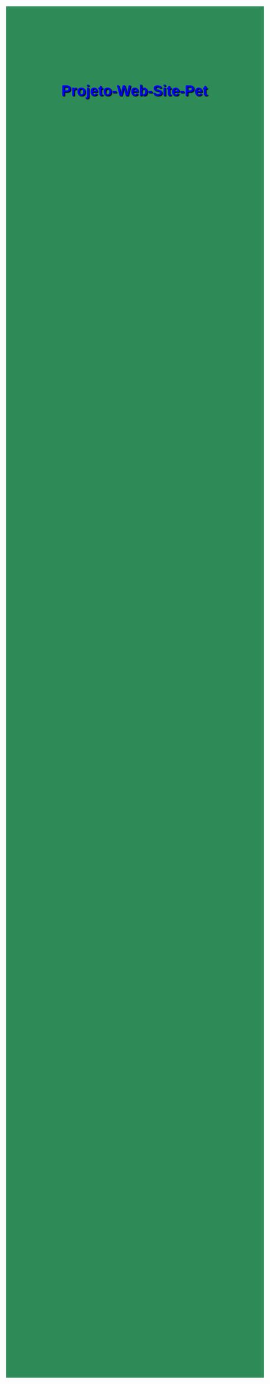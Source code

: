 # Projeto-Web-Site-Pet

<!DOCTYPE html>

<html lang="pt-br">
<head>
	<meta charset="UTF-8"/>
	<title>PETSHOOP</title>
	<style>
  		@import url('https://fonts.googleapis.com/css2?family=Cherry+Bomb+One&family=Rubik+Puddles&family=Titillium+Web:wght@200&display=swap');
		h1 {
			font-family: Arial;
			font-size: 30pt;
			color: blue;
			text-shadow: 2px 2px 2px black;
		}
		h2 {
			font-family: Arial;
			font-size: 20pt;
			color: black;
			display: inline-block;
		}
		h3 {
			font-family: Arial;
			font-size: 13pt;
			color: rgba(0,0,0,.7);
		}
		h4 {
			font-family: Arial;
			font-size: 13pt;
			color: rgba(0,0,0,.7);
		}
		h5 {
			font-family: Arial;
			font-size: 10pt;
			color: rgba(0,0,0.1);
		}
		h6 {
			font-family: Arial;
			font-size: 11pt;
			color: rgba(0,0,0.7);
		}
		p {
			text-align: justify;
			text-indent: -50px;
		}
		body {
			background-color: seagreen;
			color: rgba(0, 0, 0, 1);
			padding: 150px;
			margin: 145px 130px;
			width: -50px;
		}
		div#interface {
			background-color: white;
			margin: -300px -210px -1468px -210px;
			padding: 10px 0px 1095px;
			box-shadow: 0px 0px 10px black;
			border-radius: 10px;
		}
		div#cabecalho2 {
			position: absolute;
			top: 1486px;
			left: 990px;
		}
		div#cabecalho2 h6 {
			position: relative;
			color: rgba(0, 0, 0, .8);
			margin-bottom: -96px;
			left: 20px;
			right: 100px;
			top: -90px;
		}
		div#cabecalho2 a {
			text-decoration: none;
			color: black;
		}
		div#cabecalho2 a:hover {
			text-decoration: underline;
		}
		header#cabecalho img#icone {
			display: inline-block;
			width: 90px;
			top: -52px;
			left: 1047px;
			border-radius: 10px;
			position: relative;
		}
		header#cabecalho img#icone2 {
			position: relative;
			border-bottom: 1px black solid;
			height: 100px;
			left: 273px;
			top: 30px;
			background: url("_imagens3/logo.JPG") no-repeat 240px -30px;
		}
		header#cabecalho {
			border-bottom: 1px black solid;
			height: 130px;
			margin: -20px auto 100px;			
		}
		header#cabecalho h1 {
			font-family: 'Cherry Bomb One', cursive;
			font-size: 50pt;
			color: lightgreen;
			text-shadow: 2px 2px 2px rgba(0,0,0,.6);
			padding: 0px;
			margin-top: -80px;
			margin-bottom: 50px;
		}
		header#cabecalho h2 {
			font-family: Arial, sans-serif;
			font-size: 20pt;
			color: gray;
			padding: 0px;
			margin-top: -10px;
			margin-bottom: 10px;
		}
		header#cabecalho h3 {
			font-family: Arial, sans-serif;
			font-size: 12pt;
			color: black;
			padding: 10px;
			position: absolute;
			top: 70px;
			left: 63px;
		}
		main h2 {
			position: relative;
			display: inline-block;
			font-family: Arial, sans-serif;
			font-size: 13pt;
			color: green;
			left: -30px;
			top: -80px;
		}
		main h3 {
			display: inline-block;
			position: relative;
			font-family: Arial, sans-serif;
			font-size: 10pt;
			color: rgba(0, 0, 0, .7);
			padding: 30px;
			left: -230px;
			top: -10px;
			margin-left: 50px;
			margin-right: -70px;
			margin-top: 10px;
			margin-bottom: 50px;
		}	
		main h4 {
			position: relative;
			display: inline-block;
			font-family: Arial, sans-serif;
			font-size: 10pt;
			background-color: green;
			color: white;
			padding: 4px;
			top: -35px;
			left: -150px;
			margin-right: -70px;
			border-radius: 10px;
		}
		main h5 {
			position: relative;
			display: inline-block;
			font-family: Arial, sans-serif;
			font-size: 10pt;
			color: black;
			padding: 4px;
			top: -35px;
			left: -87px;
			margin-right: -70px;
			border-radius: 10px;
		    text-decoration: line-through;
	    }	
		main img#icone {
			display: inline-block;
			width: 150px;
			top: 1px;
			left: -0.3px;
			border-left: 100px;
			border-radius: 10px;
			position: relative;
		}
		main img#icone3 {
			display: inline-block;
			width: 392px;
			height: 285px;
			top: 370px;
			left: 15px;
			border-radius: 10px;
			position: relative;
		}
		main#cabecalho {
			position: relative;
			background-color: lightgreen;
			text-align: justify;
			text-align: 50px;
			padding: 150px;
			height: 150px;
			padding-top: -100px;
			bottom: -450px;
			top: 780px;
			left: 60px;
			margin: -340px -150px -100px -270px;
			
		}
		main#cabecalho p {
			margin-bottom: 25px;
		}
		main#cabecalho2 {
			position: relative;
			padding: 100px;
			top: 100px;
		}
		p {
			position: relative;
			margin: 10px -140px;
			top: -150px;
			left: 70px;

		}
		figure.fonte {
			display: inline-block;
			position: relative;
			border: 4px solid white;
			box-shadow: 1px 1px 4px black;
			border-radius: 10px;
		}
		figure.fonte img {
			width: 100%;
			height: 100%;
		}
		figure.fonte figcaption {
			opacity: 0;
			position: absolute;
			top: 0;
			background-color: white;
			color: black;
			box-sizing: border-box;
			padding: 10px;
			width: 100%;
			height: 100%;
			transition: 1s;
		}
		figure.fonte figcaption:hover {
			opacity: 1;
		}
		nav#menu ol {
			list-style: none;
			text-transform: uppercase;
			position: absolute;
			margin: -2px;
			top: 2px;
			left: 745px;
		}
		nav#menu li {
			display: inline-block;
			background-color: gray;
			padding: 10px;
			margin: 2px;
			border-radius: 10px;
		}
		nav#menu li:hover {
			background-color: #606060;
		}
		nav#menu {
			display: block;
		}
		nav#menu h2 {
			display: none;
		}
		nav#menu a {
			color: black;
			text-decoration: none;
		}
		nav#menu a:hover {
			color: white;
		}
		nav#menu2 ol {
			list-style: none;	
			text-transform: uppercase;
			position: absolute;
			background-color: lightgreen;
			padding: 30px 263px 25px 418px;
			margin: -33px 30px;
			top: 150px;
			left: 40px;		
		}
		nav#menu2 li {
			position: relative;
			display: inline-block;
			background-color: lightgreen;
			padding: 10px;
			margin: 15px;
			top: -13px;
			left: -120px; 
			border-radius: 10px;
		}
		nav#menu2 li:hover {
			background-color: lightgreen;
		}
		nav#menu2 {
			display: block;
		}
		nav#menu2 b {
			color: black;
			text-decoration: none;
		}
		nav#menu2 b:hover {
			color: black;
			text-decoration: underline;
		}
		nav#menu2 b {
			color: black;
			text-decoration: none;
		}
		nav#menu2 b:hover {
			color: black;
		}
		input {
			position: absolute;
			background-color: lightgray;
			padding: 1px 50px;
			height: 25px;
			width: 200px 100px;
			margin: 100px 650px;
			top: 52px;
			border-radius: 20px;
	    }
		footer#rodape {
			position: absolute;
			bottom: -1205px;
			left: 965px;
			clear: both;
		}
		footer#rodape i {
			text-align: center;
		}
	</style>
</head>	
<body>
	<hgroup>
		<div id="interface">
			<header id="cabecalho">
				<header id="icone2">
					<img id="icone2" src="_imagens3/logo.JPG">
				</header>
				<h1>Petwheel</h1>

					<nav id="menu">
						<ol type="disc">
							<h2>Menu Principal:</h2>
								<li><a href="index.html">Informar CEP</a></li>
								<li><a href="specs.html">Meus pedidos</a></li>
								<li><a href="fotos.html">Login/Cadastrar</a></li>
						</ol>		
					</nav>	
					<h3>ofertas > descontos</h3>			
				</header>

				<nav id="menu2">

					<ol type="disc">
						<li><b href="a">Home</b></li>
						<li><b href="a">Sobre</b></li>
						<li><b href="a">Blog</b></li>
						<li><b href="a">FAQ</b></li>
						<li><b href="a">Contato</b></li>
					</ol>
				</nav>

				<h2>Confira as melhores cadeirinhas para o seu Pet🛒</h2>

				<main>
				<figure class="fonte">
				<img id="icone" src="_imagens3/cadeira5.PNG">
					<figcaption></figcaption>
				</figure>
				<h2><b href="a">&rarr; COMPRAR</b></h2>
				<h5>R$267,88</h5>
				<h4>R$208,23</h4>
				<h3>Cadeirinha Pet Dog Azul</h3>

				<figure class="fonte">
				<img id="icone" src="_imagens3/cadeira6.JPG">
					<figcaption></figcaption>
				</figure>
				<h2><b href="a">&rarr; COMPRAR</b></h2>
				<h5>R$255,67</h5>
				<h4>R$203,20</h4>
				<h3>Cadeirinha Pet Dog Roxa</h3>	

				<figure class="fonte">
				<img id="icone" src="_imagens3/cadeira3.JPG">
					<figcaption></figcaption>
				</figure>
				<h2><b href="a">&rarr; COMPRAR</b></h2>
				<h5>R$201,56</h5>
				<h4>R$152,10</h4>
				<h3>Cadeirinha Pet Dog Verde</h3>

				<figure class="fonte">
				<img id="icone" src="_imagens3/cadeira4.JPG">
					<figcaption></figcaption>
				</figure>
				<h2><b href="a">&rarr; COMPRAR</b></h2>
				<h5>R$245,89</h5>
				<h4>R$210,15</h4>
				<h3>Cadeirinha Pet Dog Preta</h3>						
				</div>
			</main>	

			<main>
			<img id="icone3" src="_imagens3/fundo1.JPG">
			<img id="icone3" src="_imagens3/fundo2.PNG">
			<img id="icone3" src="_imagens3/cadeira1.JPEG">
			<img id="icone3" src="_imagens3/fundo4.JPG">
		    </main>

		    <div class="busca borda-alpha">
              <form id="form-buscar" action="/buscar" method="get">
                <input id="auto-complete" type="text" name="q" placeholder="Busque cadeirinha pet" value="" autocomplete="off" maxlength="255" />
                <i class="fas fa-search"></i>  
              </form>
            </div>

		    <main id="cabecalho">
		    <p>Formas de Pagamento:💲</br>
			• Pix<br />
			• Cartão débito virtual caixa<br />
			• Crédito á vista sem juros <br />
			• Crédito parcelado com juros (Para menores juros feche seu pedido por WhtasApp:(11)**<br />
			• Pagamento na entrega (Feche seu pedido por WhatsApp:(11)**<br/>
			• Mercado Pago<br />
			• PayPal</p>

			<p>--- 🛒 -- COMPRE ONLINE -- 🛍️ ---<br />
			• WhatsApp: (11)**<br />
			• DM Instagram: @**</p>

			<p>----- 🇧🇷 FRETE GRATIS (BRASIL) 🇧🇷 -----<br />
			PARA PEDIDOS ACIMA DE 300 REAIS</p>

			<p>----- 🌇 SÃO PAULO/SP 🌇 -----<br />
			ENTREGAS FEITAS DENTRO DE 24HRS ✔️<br />
			• ACEITAMOS: Espécie, cartões, pix/transferência)</p>
			</main>

			<div id="cabecalho2">
			<main class="cabecalho2">
				<h6>Informações:</h6>
			<ul class="list-unstyled">
				<li><a href="a">Sobre nós</a></li></br>
				<li><a href="a">Como comprar</a></li></br>
				<li><a href="a">Política de privacidade</a></li></br>
				<li><a href="a">Políticas de entrega</a></li></br>
				<li><a href="a">Trocas e devoluções</a></li></br>
				<li><a href="a">Pagamentos e reembolso</a></li></br>
				<li><a href="a">Cookies</a></li></br>
				<li><a href="a">Frete Grátis</a></li></br>
				<li><a href="a">Termos e Condições de Uso</a></li></br>
				<li><a href="a">Campanha</a></li>
			</ul>
			</div>
			</main>

			<footer id="rodape">
				<i>&rarr;Copy&shy;right 2023 &copy; by Matheus Santos Peixoto</i>
			</footer>
</body>
</html>
